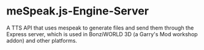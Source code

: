 # meSpeak.js-Engine-Server
A TTS API that uses mespeak to generate files and send them through the Express server, which is used in BonziWORLD 3D (a Garry's Mod workshop addon) and other platforms.
